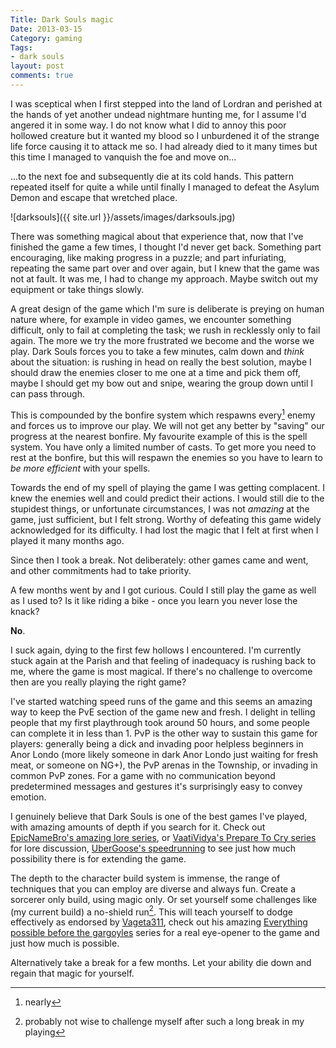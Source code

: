 ```yaml
---
Title: Dark Souls magic
Date: 2013-03-15
Category: gaming
Tags:
- dark souls
layout: post
comments: true
---
```




I was sceptical when I first stepped into the land of Lordran and perished at the hands of yet
another undead nightmare hunting me, for I assume I'd angered it in some way. I do not know what I
did to annoy this poor hollowed creature but it wanted my blood so I unburdened it of the strange
life force causing it to attack me so. I had already died to it many times but this time I managed
to vanquish the foe and move on...


...to the next foe and subsequently die at its cold hands. This pattern repeated itself for quite a
while until finally I managed to defeat the Asylum Demon and escape that wretched place.

<!--more-->
![darksouls]({{ site.url }}/assets/images/darksouls.jpg)

There was something magical about that experience that, now that I've finished the game a few times,
I thought I'd never get back. Something part encouraging, like making progress in a puzzle; and part
infuriating, repeating the same part over and over again, but I knew that the game was not at fault.
It was me, I had to change my approach. Maybe switch out my equipment or take things slowly.

A great design of the game which I'm sure is deliberate is preying on human nature where, for
example in video games, we encounter something difficult, only to fail at completing the task; we
rush in recklessly only to fail again. The more we try the more frustrated we become and the worse
we play.  Dark Souls forces you to take a few minutes, calm down and *think* about the situation: is
rushing in head on really the best solution, maybe I should draw the enemies closer to me one at a
time and pick them off, maybe I should get my bow out and snipe, wearing the group down until I can
pass through.

This is compounded by the bonfire system which respawns every[^1] enemy and forces us to improve our
play. We will not get any better by "saving" our progress at the nearest bonfire. My favourite
example of this is the spell system. You have only a limited number of casts. To get more you need
to rest at the bonfire, but this will respawn the enemies so you have to learn to *be more
efficient* with your spells.

Towards the end of my spell of playing the game I was getting complacent. I knew the
enemies well and could predict their actions. I would still die to the stupidest things, or
unfortunate circumstances, I was not *amazing* at the game, just sufficient, but I felt strong.
Worthy of defeating this game widely acknowledged for its difficulty. I had lost the magic that I
felt at first when I played it many months ago.

Since then I took a break. Not deliberately: other games came and went, and other commitments had to
take priority. 

A few months went by and I got curious. Could I still play the game as well as I used to? Is it like
riding a bike - once you learn you never lose the knack?

**No**.

I suck again, dying to the first few hollows I encountered. I'm currently stuck again at the Parish
and that feeling of inadequacy is rushing back to me, where the game is most magical. If there's no
challenge to overcome then are you really playing the right game?

I've started watching speed runs of the game and this seems an amazing way to keep the PvE section
of the game new and fresh. I delight in telling people that my first playthrough took around 50
hours, and some people can complete it in less than 1. PvP is the other way to sustain this game for
players: generally being a dick and invading poor helpless beginners in Anor Londo (more likely
someone in dark Anor Londo just waiting for fresh meat, or someone on NG+), the PvP arenas in the
Township, or invading in common PvP zones. For a game with no communication beyond predetermined
messages and gestures it's surprisingly easy to convey emotion.

I genuinely believe that Dark Souls is one of the best games I've played, with amazing amounts of
depth if you search for it. Check out [EpicNameBro's amazing lore series](https://www.youtube.com/playlist?list=PL4825DBA198EBE9B9), or [VaatiVidya's Prepare To Cry series](https://www.youtube.com/playlist?list=PLWLedd0Zw3c5RCXboUsPwHsZJlXB2CzCz) for lore discussion, [UberGoose's speedrunning](https://www.youtube.com/user/UberGusMage/videos?flow=grid=0) to see just how much possibility there is for extending the game. 

The depth to the character build system is immense, the range of techniques that you can employ are
diverse and always fun. Create a sorcerer only build, using magic only. Or set yourself some
challenges like (my current build) a no-shield run[^2]. This will teach yourself to dodge
effectively as endorsed by [Vageta311](https://www.youtube.com/user/vageta311), check out his amazing
[Everything possible before the gargoyles](https://www.youtube.com/playlist?list=PL5CC8A65E1E0EB80D)
series for a real eye-opener to the game and just how much is possible.

Alternatively take a break for a few months. Let your ability die down and regain that magic for
yourself.


[^1]: nearly
[^2]: probably not wise to challenge myself after such a long break in my playing
